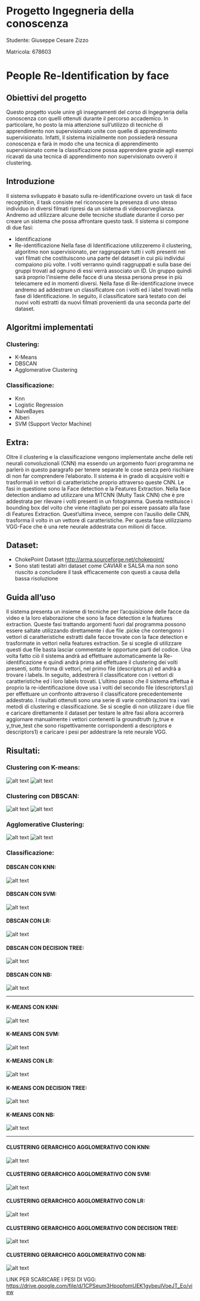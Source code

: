 # Progetto Ingegneria della conoscenza

Studente: Giuseppe Cesare Zizzo

Matricola: 678603

# People Re-Identification by face

## Obiettivi del progetto

Questo progetto vuole unire gli insegnamenti del corso di Ingegneria della conoscenza con quelli ottenuti durante il percorso accademico. In particolare, ho posto la mia attenzione sull’utilizzo di tecniche di apprendimento non supervisionato unite con quelle di apprendimento supervisionato. Infatti, il sistema inizialmente non possiederà nessuna conoscenza e farà in modo che una tecnica di apprendimento supervisionato come la classificazione possa apprendere grazie agli esempi ricavati da una tecnica di apprendimento non supervisionato ovvero il clustering.  


## Introduzione

Il sistema sviluppato è basato sulla re-identificazione ovvero un task di face recognition, il task consiste nel riconoscere la presenza di uno stesso individuo in diversi filmati ripresi da un sistema di videosorveglianza. Andremo ad utilizzare alcune delle tecniche studiate durante il corso per creare un sistema che possa affrontare questo task. 
Il sistema si compone di due fasi:
-	Identificazione
-	Re-identificazione
Nella fase di Identificazione utilizzeremo il clustering, algoritmo non supervisionato, per raggruppare tutti i volti presenti nei vari filmati che costituiscono una parte del dataset in cui più individui compaiono più volte. I volti verranno quindi raggruppati e sulla base dei gruppi trovati ad ognuno di essi verrà associato un ID. Un gruppo quindi sarà proprio l'insieme delle facce di una stessa persona prese in più telecamere ed in momenti diversi. Nella fase di Re-identificazione invece andremo ad addestrare un classificatore con i volti ed i label trovati nella fase di Identificazione. In seguito, il classificatore sarà testato con dei nuovi volti estratti da nuovi filmati provenienti da una seconda parte del dataset.

## Algoritmi implementati

### Clustering:
- K-Means
- DBSCAN
- Agglomerative Clustering

### Classificazione:

- Knn
- Logistic Regression
- NaiveBayes
- Alberi
- SVM (Support Vector Machine)

## Extra:
Oltre il clustering e la classificazione vengono implementate anche delle reti neurali convoluzionali (CNN) ma essendo un argomento fuori programma ne parlerò in questo paragrafo per tenere separate le cose senza però rischiare di non far comprendere l’elaborato.
Il sistema è in grado di acquisire volti e trasformali in vettori di caratteristiche proprio attraverso queste CNN. Le fasi in questione sono la Face detection e la Features Extraction. Nella face detection andiamo ad utilizzare una MTCNN (Multy Task CNN) che è pre addestrata per rilevare i volti presenti in un fotogramma. Questa restituisce i bounding box del volto che viene ritagliato per poi essere passato alla fase di Features Extraction. Quest’ultima invece, sempre con l’ausilio delle CNN, trasforma il volto in un vettore di caratteristiche. Per questa fase utilizziamo VGG-Face che è una rete neurale addestrata con milioni di facce.


## Dataset:
- ChokePoint Dataset http://arma.sourceforge.net/chokepoint/
- Sono stati testati altri dataset come CAVIAR e SALSA ma non sono riuscito a concludere il task efficacemente con questi a causa della bassa risoluzione


## Guida all’uso 

Il sistema presenta un insieme di tecniche per l’acquisizione delle facce da video e la loro elaborazione che sono la face detection e la features extraction. Queste fasi trattando argomenti fuori dal programma possono essere saltate utilizzando direttamente i due file .picke che contengono i vettori di caratteristiche estratti dalle facce trovate con la face detection e trasformate in vettori nella features extraction. Se si sceglie di utilizzare questi due file basta lasciar commentate le opportune parti del codice. Una volta fatto ciò il sistema andrà ad effettuare automaticamente la Re-identificazione e quindi andrà prima ad effettuare il clustering dei volti presenti, sotto forma di vettori, nel primo file (descriptors.p) ed andrà a trovare i labels. In seguito, addestrerà il classificatore con i vettori di caratteristiche ed i loro labels trovati. L’ultimo passo che il sistema effettua è proprio la re-identificazione dove usa i volti del secondo file (descriptors1.p) per effettuare un confronto attraverso il classificatore precedentemente addestrato. I risultati ottenuti sono una serie di varie combinazioni tra i vari metodi di clustering e classificazione.
Se si sceglie di non utilizzare i due file e caricare direttamente il dataset per testare le altre fasi allora accorrerà aggiornare manualmente i vettori contenenti la groundtruth  (y_true e y_true_test che sono rispettivamente corrispondenti a descriptors e descriptors1) e caricare i pesi per addestrare la rete neurale VGG.



## Risultati:
### Clustering con K-means:
![alt text](https://github.com/Giuseppezeta/Icon/blob/main/Risultati/clust_kmeans.PNG?raw=true)
![alt text](https://github.com/Giuseppezeta/Icon/blob/main/Risultati/Kmeans.PNG?raw=true)
### Clustering con DBSCAN:
![alt text](https://github.com/Giuseppezeta/Icon/blob/main/Risultati/clust_dbscan.PNG?raw=true)
![alt text](https://github.com/Giuseppezeta/Icon/blob/main/Risultati/dbscan.PNG?raw=true)
### Agglomerative Clustering:
![alt text](https://github.com/Giuseppezeta/Icon/blob/main/Risultati/clust_h.PNG?raw=true)
![alt text](https://github.com/Giuseppezeta/Icon/blob/main/Risultati/agglomerative.PNG?raw=true)

### Classificazione:
#### DBSCAN CON KNN:
![alt text](https://github.com/Giuseppezeta/Icon/blob/main/Risultati/knn_dbscan.PNG?raw=true)
#### DBSCAN CON SVM:
![alt text](https://github.com/Giuseppezeta/Icon/blob/main/Risultati/svm_dbscan.PNG?raw=true)
#### DBSCAN CON LR:
![alt text](https://github.com/Giuseppezeta/Icon/blob/main/Risultati/LR_dbscan.PNG?raw=true)
#### DBSCAN CON DECISION TREE:
![alt text](https://github.com/Giuseppezeta/Icon/blob/main/Risultati/dt_dbscan.PNG?raw=true)
#### DBSCAN CON NB:
![alt text](https://github.com/Giuseppezeta/Icon/blob/main/Risultati/nb_dbscan.PNG?raw=true)

---

#### K-MEANS CON KNN:
![alt text](https://github.com/Giuseppezeta/Icon/blob/main/Risultati/knn_kmeans.PNG?raw=true)
#### K-MEANS CON SVM:
![alt text](https://github.com/Giuseppezeta/Icon/blob/main/Risultati/svm_kmeans.PNG?raw=true)
#### K-MEANS CON LR:
![alt text](https://github.com/Giuseppezeta/Icon/blob/main/Risultati/LR_kmeans.PNG?raw=true)
#### K-MEANS CON DECISION TREE:
![alt text](https://github.com/Giuseppezeta/Icon/blob/main/Risultati/dt_kmeans.PNG?raw=true)
#### K-MEANS CON NB:
![alt text](https://github.com/Giuseppezeta/Icon/blob/main/Risultati/nb_kmeans.PNG?raw=true)

---

#### CLUSTERING GERARCHICO AGGLOMERATIVO CON KNN:
![alt text](https://github.com/Giuseppezeta/Icon/blob/main/Risultati/agg_knn.PNG?raw=true)
#### CLUSTERING GERARCHICO AGGLOMERATIVO CON SVM:
![alt text](https://github.com/Giuseppezeta/Icon/blob/main/Risultati/agg_svm.PNG?raw=true)
#### CLUSTERING GERARCHICO AGGLOMERATIVO CON LR:
![alt text](https://github.com/Giuseppezeta/Icon/blob/main/Risultati/agg_LR.PNG?raw=true)
#### CLUSTERING GERARCHICO AGGLOMERATIVO CON DECISION TREE:
![alt text](https://github.com/Giuseppezeta/Icon/blob/main/Risultati/agg_dt.PNG?raw=true)
#### CLUSTERING GERARCHICO AGGLOMERATIVO CON NB:
![alt text](https://github.com/Giuseppezeta/Icon/blob/main/Risultati/agg_nb.PNG?raw=true)

LINK PER SCARICARE I PESI DI VGG:
https://drive.google.com/file/d/1CPSeum3HpopfomUEK1gybeuIVoeJT_Eo/view

